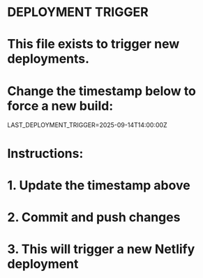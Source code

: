 # DEPLOYMENT TRIGGER
# This file exists to trigger new deployments.
# Change the timestamp below to force a new build:

LAST_DEPLOYMENT_TRIGGER=2025-09-14T14:00:00Z

# Instructions:
# 1. Update the timestamp above
# 2. Commit and push changes
# 3. This will trigger a new Netlify deployment